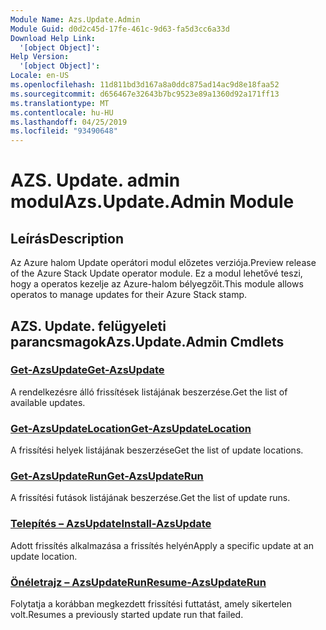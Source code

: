 ```yaml
---
Module Name: Azs.Update.Admin
Module Guid: d0d2c45d-17fe-461c-9d63-fa5d3cc6a33d
Download Help Link:
  '[object Object]': 
Help Version:
  '[object Object]': 
Locale: en-US
ms.openlocfilehash: 11d811bd3d167a8a0ddc875ad14ac9d8e18faa52
ms.sourcegitcommit: d656467e32643b7bc9523e89a1360d92a171ff13
ms.translationtype: MT
ms.contentlocale: hu-HU
ms.lasthandoff: 04/25/2019
ms.locfileid: "93490648"
---
```

# <span data-ttu-id="3d915-101">AZS. Update. admin modul</span><span class="sxs-lookup"><span data-stu-id="3d915-101">Azs.Update.Admin Module</span></span>
## <span data-ttu-id="3d915-102">Leírás</span><span class="sxs-lookup"><span data-stu-id="3d915-102">Description</span></span>
<span data-ttu-id="3d915-103">Az Azure halom Update operátori modul előzetes verziója.</span><span class="sxs-lookup"><span data-stu-id="3d915-103">Preview release of the Azure Stack Update operator module.</span></span>  <span data-ttu-id="3d915-104">Ez a modul lehetővé teszi, hogy a operatos kezelje az Azure-halom bélyegzőit.</span><span class="sxs-lookup"><span data-stu-id="3d915-104">This module allows operatos to manage updates for their Azure Stack stamp.</span></span>

## <span data-ttu-id="3d915-105">AZS. Update. felügyeleti parancsmagok</span><span class="sxs-lookup"><span data-stu-id="3d915-105">Azs.Update.Admin Cmdlets</span></span>
### [<span data-ttu-id="3d915-106">Get-AzsUpdate</span><span class="sxs-lookup"><span data-stu-id="3d915-106">Get-AzsUpdate</span></span>](Get-AzsUpdate.md)
<span data-ttu-id="3d915-107">A rendelkezésre álló frissítések listájának beszerzése.</span><span class="sxs-lookup"><span data-stu-id="3d915-107">Get the list of available updates.</span></span>

### [<span data-ttu-id="3d915-108">Get-AzsUpdateLocation</span><span class="sxs-lookup"><span data-stu-id="3d915-108">Get-AzsUpdateLocation</span></span>](Get-AzsUpdateLocation.md)
<span data-ttu-id="3d915-109">A frissítési helyek listájának beszerzése</span><span class="sxs-lookup"><span data-stu-id="3d915-109">Get the list of update locations.</span></span>

### [<span data-ttu-id="3d915-110">Get-AzsUpdateRun</span><span class="sxs-lookup"><span data-stu-id="3d915-110">Get-AzsUpdateRun</span></span>](Get-AzsUpdateRun.md)
<span data-ttu-id="3d915-111">A frissítési futások listájának beszerzése.</span><span class="sxs-lookup"><span data-stu-id="3d915-111">Get the list of update runs.</span></span>

### [<span data-ttu-id="3d915-112">Telepítés – AzsUpdate</span><span class="sxs-lookup"><span data-stu-id="3d915-112">Install-AzsUpdate</span></span>](Install-AzsUpdate.md)
<span data-ttu-id="3d915-113">Adott frissítés alkalmazása a frissítés helyén</span><span class="sxs-lookup"><span data-stu-id="3d915-113">Apply a specific update at an update location.</span></span>

### [<span data-ttu-id="3d915-114">Önéletrajz – AzsUpdateRun</span><span class="sxs-lookup"><span data-stu-id="3d915-114">Resume-AzsUpdateRun</span></span>](Resume-AzsUpdateRun.md)
<span data-ttu-id="3d915-115">Folytatja a korábban megkezdett frissítési futtatást, amely sikertelen volt.</span><span class="sxs-lookup"><span data-stu-id="3d915-115">Resumes a previously started update run that failed.</span></span>

